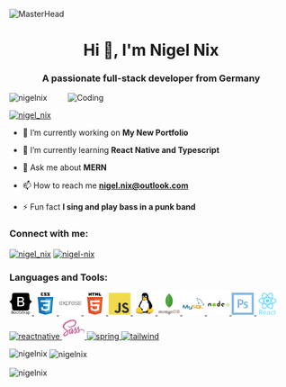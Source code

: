 
![MasterHead](https://i.im.ge/2023/03/23/DeyU4J.banner-g424103101-1280.jpg)
    
<h1 align="center">Hi 👋, I'm Nigel Nix</h1>
<h3 align="center">A passionate full-stack developer from Germany</h3>

<img align="right" alt="Coding" width="400" src="https://s10.gifyu.com/images/coding.gif">


<p align="left"> <img src="https://komarev.com/ghpvc/?username=nigelnix&label=Profile%20views&color=0e75b6&style=flat" alt="nigelnix" /> </p>

<p align="left"> <a href="https://twitter.com/nigel_nix" target="blank"><img src="https://img.shields.io/twitter/follow/nigel_nix?logo=twitter&style=for-the-badge" alt="nigel_nix" /></a> </p>

- 🔭 I’m currently working on **My New Portfolio**

- 🌱 I’m currently learning **React Native and Typescript**

- 💬 Ask me about **MERN**

- 📫 How to reach me **nigel.nix@outlook.com**

- ⚡ Fun fact **I sing and play bass in a punk band**

<h3 align="left">Connect with me:</h3>
<p align="left">
<a href="https://twitter.com/nigel_nix" target="blank"><img align="center" src="https://raw.githubusercontent.com/rahuldkjain/github-profile-readme-generator/master/src/images/icons/Social/twitter.svg" alt="nigel_nix" height="30" width="40" /></a>
<a href="https://linkedin.com/in/nigel-nix" target="blank"><img align="center" src="https://raw.githubusercontent.com/rahuldkjain/github-profile-readme-generator/master/src/images/icons/Social/linked-in-alt.svg" alt="nigel-nix" height="30" width="40" /></a>
</p>

<h3 align="left">Languages and Tools:</h3>
<p align="left"> <a href="https://getbootstrap.com" target="_blank" rel="noreferrer"> <img src="https://raw.githubusercontent.com/devicons/devicon/master/icons/bootstrap/bootstrap-plain-wordmark.svg" alt="bootstrap" width="40" height="40"/> </a> <a href="https://www.w3schools.com/css/" target="_blank" rel="noreferrer"> <img src="https://raw.githubusercontent.com/devicons/devicon/master/icons/css3/css3-original-wordmark.svg" alt="css3" width="40" height="40"/> </a> <a href="https://expressjs.com" target="_blank" rel="noreferrer"> <img src="https://raw.githubusercontent.com/devicons/devicon/master/icons/express/express-original-wordmark.svg" alt="express" width="40" height="40"/> </a> <a href="https://www.w3.org/html/" target="_blank" rel="noreferrer"> <img src="https://raw.githubusercontent.com/devicons/devicon/master/icons/html5/html5-original-wordmark.svg" alt="html5" width="40" height="40"/> </a> <a href="https://developer.mozilla.org/en-US/docs/Web/JavaScript" target="_blank" rel="noreferrer"> <img src="https://raw.githubusercontent.com/devicons/devicon/master/icons/javascript/javascript-original.svg" alt="javascript" width="40" height="40"/> </a> <a href="https://www.linux.org/" target="_blank" rel="noreferrer"> <img src="https://raw.githubusercontent.com/devicons/devicon/master/icons/linux/linux-original.svg" alt="linux" width="40" height="40"/> </a> <a href="https://www.mongodb.com/" target="_blank" rel="noreferrer"> <img src="https://raw.githubusercontent.com/devicons/devicon/master/icons/mongodb/mongodb-original-wordmark.svg" alt="mongodb" width="40" height="40"/> </a> <a href="https://www.mysql.com/" target="_blank" rel="noreferrer"> <img src="https://raw.githubusercontent.com/devicons/devicon/master/icons/mysql/mysql-original-wordmark.svg" alt="mysql" width="40" height="40"/> </a> <a href="https://nodejs.org" target="_blank" rel="noreferrer"> <img src="https://raw.githubusercontent.com/devicons/devicon/master/icons/nodejs/nodejs-original-wordmark.svg" alt="nodejs" width="40" height="40"/> </a> <a href="https://www.photoshop.com/en" target="_blank" rel="noreferrer"> <img src="https://raw.githubusercontent.com/devicons/devicon/master/icons/photoshop/photoshop-line.svg" alt="photoshop" width="40" height="40"/> </a> <a href="https://reactjs.org/" target="_blank" rel="noreferrer"> <img src="https://raw.githubusercontent.com/devicons/devicon/master/icons/react/react-original-wordmark.svg" alt="react" width="40" height="40"/> </a> <a href="https://reactnative.dev/" target="_blank" rel="noreferrer"> <img src="https://reactnative.dev/img/header_logo.svg" alt="reactnative" width="40" height="40"/> </a> <a href="https://sass-lang.com" target="_blank" rel="noreferrer"> <img src="https://raw.githubusercontent.com/devicons/devicon/master/icons/sass/sass-original.svg" alt="sass" width="40" height="40"/> </a> <a href="https://spring.io/" target="_blank" rel="noreferrer"> <img src="https://www.vectorlogo.zone/logos/springio/springio-icon.svg" alt="spring" width="40" height="40"/> </a> <a href="https://tailwindcss.com/" target="_blank" rel="noreferrer"> <img src="https://www.vectorlogo.zone/logos/tailwindcss/tailwindcss-icon.svg" alt="tailwind" width="40" height="40"/> </a> </p>

<p><img align="left" src="https://github-readme-stats.vercel.app/api/top-langs?username=nigelnix&show_icons=true&locale=en&layout=compact" alt="nigelnix" /></p>

<p>&nbsp;<img align="center" src="https://github-readme-stats.vercel.app/api?username=nigelnix&show_icons=true&locale=en" alt="nigelnix" /></p>

<p><img align="center" src="https://github-readme-streak-stats.herokuapp.com/?user=nigelnix&" alt="nigelnix" /></p>
